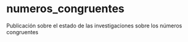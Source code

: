 # numeros_congruentes
Publicación sobre el estado de las investigaciones sobre los números congruentes
